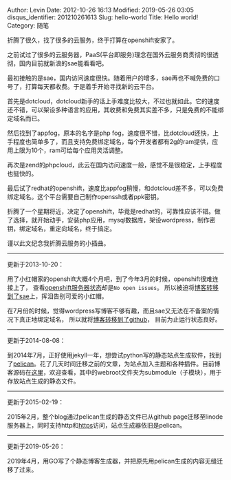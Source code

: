 Author: Levin
Date: 2012-10-26 16:13
Modified: 2019-05-26 03:05
disqus_identifier: 201210261613
Slug: hello-world
Title: Hello world!
Category: 随笔

折腾了很久，找了很多的云服务，终于打算在openshift安家了。

之前试过了很多的云服务器，PaaS(平台即服务)理念在国外云服务商贯彻的很透彻，国内目前就新浪的sae能看看吧。

最初接触的是sae，国内访问速度很快。随着用户的增多，sae再也不喊免费的口号了，打算每天都收费。于是着手开始寻找新的云平台。<!-- more -->

首先是dotcloud，dotcloud新手的话上手难度比较大，不过也就如此。它的速度还不错，可以架设多种语言的应用，其收费和免费其实差不多，只是免费的不能绑定域名而已。

然后找到了appfog，原本的名字是php fog，速度很不错，比dotcloud还快，上手程度也简单多了，而且支持免费绑定域名，每个开发者都有2g的ram提供，应用上限为10个，ram可给每个应用灵活调整。

再次是zend的phpcloud，此云在国内访问速度一般，感觉不是很稳定，上手程度也挺快的。

最后试了redhat的openshift，速度比appfog稍慢，和dotcloud差不多，可以免费绑定域名。这个平台需要自己制作openssh或者ppk密钥。

折腾了一个星期将近，决定了openshift，毕竟是redhat的，可靠性应该不错。做了选择，就开始动手，安装php应用，mysql数据库，架设wordpress，制作密钥，绑定域名，重定向域名，终于搞定。

谨以此文纪念我折腾云服务的小插曲。

---

更新于2013-10-20：

用了小红帽家的openshift大概4个月吧，到了今年3月的时候，openshift很难连接上了，
查看[openshift服务器状态](/url.html#https://openshift.redhat.com/app/status)却是`No open issues`。
所以被迫将[博客转移到了sae](/blog/archive/my-blog-moved-to-sae-from-rhcloud/)上，挥泪告别可爱的小红帽。

在7月份的时候，觉得wordpress写博客不够有趣，而且sae又无法在不备案的情况下真正地绑定域名，
所以就将[博客转移到了github](/blog/archive/my-pagination-on-homepage-base-on-jekyll-pagination-plugin/)，
目前为止运行状态良好。

---

更新于2014-08-08：

到2014年7月，正好使用jekyll一年，想尝试python写的静态站点生成软件，找到了[pelican](/url.html#https://github.com/getpelican/pelican)。花了几天时间迁移之前的文章，为站点加入主题和各种插件。目前博客源码在[这里](/url.html#https://github.com/levinxo/blog)，欢迎查看，其中的webroot文件夹为submodule（子模块），用于存放站点生成的静态文件。

---

更新于2015-02-19：

2015年2月，整个blog通过pelican生成的静态文件已从github page迁移至linode服务器上，同时支持http和[https](https://www.bicky.me/)访问，站点生成器依旧是pelican。

---

更新于2019-05-26：

2019年4月，用GO写了个静态博客生成器，并把原先用pelican生成的内容无缝迁移了过来。

